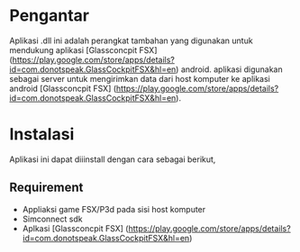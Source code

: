 # Pengantar

Aplikasi .dll ini adalah perangkat tambahan yang digunakan untuk mendukung aplikasi [Glassconcpit FSX] (https://play.google.com/store/apps/details?id=com.donotspeak.GlassCockpitFSX&hl=en) android. aplikasi digunakan sebagai server untuk mengirimkan data dari host komputer ke aplikasi android [Glassconcpit FSX] (https://play.google.com/store/apps/details?id=com.donotspeak.GlassCockpitFSX&hl=en).

# Instalasi

Aplikasi ini dapat diiinstall dengan cara sebagai berikut,

## Requirement
- Appliaksi game FSX/P3d pada sisi host komputer
- Simconnect sdk
- Aplkasi [Glassconcpit FSX] (https://play.google.com/store/apps/details?id=com.donotspeak.GlassCockpitFSX&hl=en)